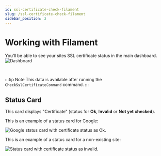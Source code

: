 ```yaml
---
id: ssl-certificate-check-filament
slug: /ssl-certificate-check-filament
sidebar_position: 2
---
```


# Working with Filament

You'll be able to see your sites SSL certificate status in the main dashboard.
![Dashboard](./img/dashboard.png)

<br />

:::tip Note
This data is available after running the `CheckSslCertificateCommand` command.
:::

## Status Card
This card displays "Certificate" (status for **Ok**, **Invalid** or **Not yet checked**).


This is an example of a status card for Google:
<br />

![Google status card with certificate status as Ok](./img/google-status.png).

This is an example of a status card for a non-existing site:
<br />

![Status card with certificate status as invalid](./img/invalid-status.png).
